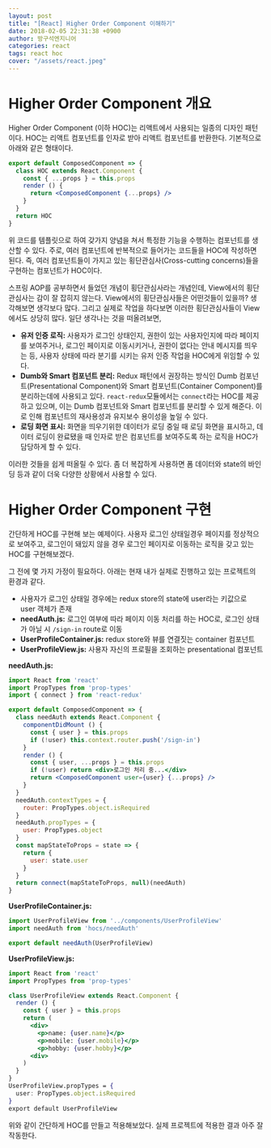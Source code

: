 ```yaml
---
layout: post
title: "[React] Higher Order Component 이해하기"
date: 2018-02-05 22:31:38 +0900
author: 방구석엔지니어
categories: react
tags: react hoc
cover: "/assets/react.jpeg"
---
```


# Higher Order Component 개요 #
Higher Order Component (이하 HOC)는 리액트에서 사용되는 일종의 디자인 패턴이다. HOC는 리액트 컴포넌트를 인자로 받아 리액트 컴포넌트를 반환한다. 기본적으로 아래와 같은 형태이다.
```jsx
export default ComposedComponent => {
  class HOC extends React.Component {
    const { ...props } = this.props
    render () {
      return <ComposedComponent {...props} />
    }
  }
  return HOC
}
```
위 코드를 템플릿으로 하여 갖가지 양념을 쳐서 특정한 기능을 수행하는 컴포넌트를 생산할 수 있다. 주로, 여러 컴포넌트에 반복적으로 들어가는 코드들을 HOC에 작성하면 된다. 즉, 여러 컴포넌트들이 가지고 있는 횡단관심사(Cross-cutting concerns)들을 구현하는 컴포넌트가 HOC이다.

스프링 AOP를 공부하면서 들었던 개념이 횡단관심사라는 개념인데, View에서의 횡단관심사는 감이 잘 잡히지 않는다. View에서의 횡단관심사들은 어떤것들이 있을까? 생각해보면 생각보다 많다. 그리고 실제로 작업을 하다보면 이러한 횡단관심사들이 View에서도 상당히 많다. 일단 생각나는 것을 떠올려보면,

- **유저 인증 로직:** 사용자가 로그인 상태인지, 권한이 있는 사용자인지에 따라 페이지를 보여주거나, 로그인 페이지로 이동시키거나, 권한이 없다는 안내 메시지를 띄우는 등, 사용자 상태에 따라 분기를 시키는 유저 인증 작업을 HOC에게 위임할 수 있다.
- **Dumb와 Smart 컴포넌트 분리:** Redux 패턴에서 권장하는 방식인 Dumb 컴포넌트(Presentational Component)와 Smart 컴포넌트(Container Component)를 분리하는데에 사용되고 있다. `react-redux`모듈에서는 `connect`라는 HOC를 제공하고 있으며, 이는 Dumb 컴포넌트와 Smart 컴포넌트를 분리할 수 있게 해준다. 이로 인해 컴포넌트의 재사용성과 유지보수 용이성을 높일 수 있다.
- **로딩 화면 표시:** 화면을 띄우기위한 데이터가 로딩 중일 때 로딩 화면을 표시하고, 데이터 로딩이 완료됐을 때 인자로 받은 컴포넌트를 보여주도록 하는 로직을 HOC가 담당하게 할 수 있다.

이러한 것들을 쉽게 떠올릴 수 있다. 좀 더 복잡하게 사용하면 폼 데이터와 state의 바인딩 등과 같이 더욱 다양한 상황에서 사용할 수 있다.

# Higher Order Component 구현 #
간단하게 HOC를 구현해 보는 예제이다. 사용자 로그인 상태일경우 페이지를 정상적으로 보여주고, 로그인이 돼있지 않을 경우 로그인 페이지로 이동하는 로직을 갖고 있는 HOC를 구현해보겠다.

그 전에 몇 가지 가정이 필요하다. 아래는 현재 내가 실제로 진행하고 있는 프로젝트의 환경과 같다.

- 사용자가 로그인 상태일 경우에는 redux store의 state에 user라는 키값으로 user 객체가 존재
- **needAuth.js:** 로그인 여부에 따라 페이지 이동 처리를 하는 HOC로, 로그인 상태가 아닐 시 `/sign-in` route로 이동
- **UserProfileContainer.js:** redux store와 뷰를 연결짓는 container 컴포넌트
- **UserProfileView.js:** 사용자 자신의 프로필을 조회하는 presentational 컴포넌트

**needAuth.js:**
```jsx
import React from 'react'
import PropTypes from 'prop-types'
import { connect } from 'react-redux'

export default ComposedComponent => {
  class needAuth extends React.Component {
    componentDidMount () {
      const { user } = this.props
      if (!user) this.context.router.push('/sign-in')
    }
    render () {
      const { user, ...props } = this.props
      if (!user) return <div>로그인 처리 중...</div>
      return <ComposedComponent user={user} {...props} />
    }
  }
  needAuth.contextTypes = {
    router: PropTypes.object.isRequired
  }
  needAuth.propTypes = {
    user: PropTypes.object
  }
  const mapStateToProps = state => {
    return {
      user: state.user
    }
  }
  return connect(mapStateToProps, null)(needAuth)
}
```

**UserProfileContainer.js:**
```jsx
import UserProfileView from '../components/UserProfileView'
import needAuth from 'hocs/needAuth'

export default needAuth(UserProfileView)
```

**UserProfileView.js:**
```jsx
import React from 'react'
import PropTypes from 'prop-types'

class UserProfileView extends React.Component {
  render () {
    const { user } = this.props
    return (
      <div>
        <p>name: {user.name}</p>
        <p>mobile: {user.mobile}</p>
        <p>hobby: {user.hobby}</p>
      <div>
    )
  }
}
UserProfileView.propTypes = {
  user: PropTypes.object.isRequired
}
export default UserProfileView
```

위와 같이 간단하게 HOC를 만들고 적용해보았다. 실제 프로젝트에 적용한 결과 아주 잘 작동한다.
